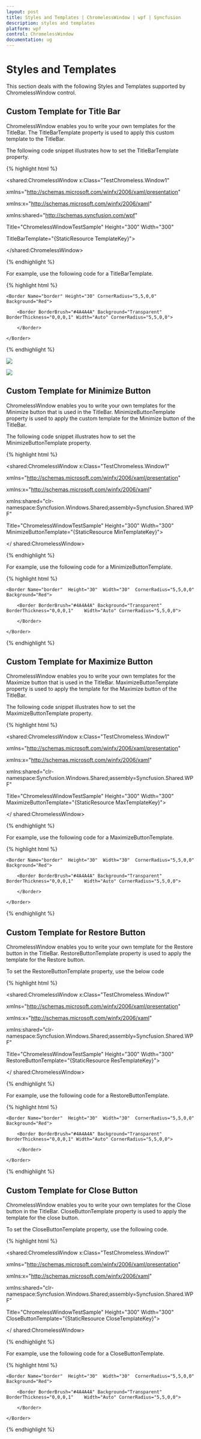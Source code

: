 ```yaml
---
layout: post
title: Styles and Templates | ChromelessWindow | wpf | Syncfusion
description: styles and templates
platform: wpf
control: ChromelessWindow
documentation: ug
---
```


# Styles and Templates

This section deals with the following Styles and Templates supported by ChromelessWindow control. 

## Custom Template for Title Bar

ChromelessWindow enables you to write your own templates for the TitleBar. The TitleBarTemplate property is used to apply this custom template to the TitleBar.

The following code snippet illustrates how to set the TitleBarTemplate property.

{% highlight html %}

<shared:ChromelessWindow x:Class="TestChromeless.Window1"

xmlns="http://schemas.microsoft.com/winfx/2006/xaml/presentation"

xmlns:x="http://schemas.microsoft.com/winfx/2006/xaml"

xmlns:shared="http://schemas.syncfusion.com/wpf"

Title="ChromelessWindowTestSample" Height="300" Width="300"

TitleBarTemplate="{StaticResource TemplateKey}">

</shared:ChromelessWindow>

{% endhighlight  %}

For example, use the following code for a TitleBarTemplate.

{% highlight html %}

<ControlTemplate x:Key="TemplateKey" TargetType="{x:Type shared:TitleBar}">

    <Border Name="border" Height="30" CornerRadius="5,5,0,0" Background="Red">

        <Border BorderBrush="#4A4A4A" Background="Transparent" BorderThickness="0,0,0,1" Width="Auto" CornerRadius="5,5,0,0">

        </Border>

    </Border>

</ControlTemplate>

{% endhighlight %}

![](Styles-and-Templates_images/Styles-and-Templates_img1.jpeg)

![](Styles-and-Templates_images/Styles-and-Templates_img2.jpeg)



## Custom Template for Minimize Button

ChromelessWindow enables you to write your own templates for the Minimize button that is used in the TitleBar. MinimizeButtonTemplate property is used to apply the custom template for the Minimize button of the TitleBar.

The following code snippet illustrates how to set the MinimizeButtonTemplate property.

{% highlight html %}

<shared:ChromelessWindow x:Class="TestChromeless.Window1"

xmlns="http://schemas.microsoft.com/winfx/2006/xaml/presentation"

xmlns:x="http://schemas.microsoft.com/winfx/2006/xaml"

xmlns:shared="clr-namespace:Syncfusion.Windows.Shared;assembly=Syncfusion.Shared.WPF"

Title="ChromelessWindowTestSample"  Height="300" Width="300"  MinimizeButtonTemplate="{StaticResource  MinTemplateKey}">

</ shared:ChromelessWindow>

{% endhighlight %}

For example, use the following code for a MinimizeButtonTemplate.

{% highlight html %}

<!--Sample code for the Control Template-->

<ControlTemplate x:Key="MinTemplateKey" TargetType="{x:Type shared:TitleButton}">

    <Border Name="border"  Height="30"  Width="30"  CornerRadius="5,5,0,0"  Background="Red">

        <Border BorderBrush="#4A4A4A" Background="Transparent" BorderThickness="0,0,0,1" 	Width="Auto" CornerRadius="5,5,0,0">

        </Border>

    </Border>

</ControlTemplate>

{% endhighlight %}

## Custom Template for Maximize Button

ChromelessWindow enables you to write your own templates for the Maximize button that is used in the TitleBar. MaximizeButtonTemplate property is used to apply the template for the Maximize button of the TitleBar.

The following code snippet illustrates how to set the MaximizeButtonTemplate property.

{% highlight html %}

<shared:ChromelessWindow x:Class="TestChromeless.Window1"

xmlns="http://schemas.microsoft.com/winfx/2006/xaml/presentation"

xmlns:x="http://schemas.microsoft.com/winfx/2006/xaml"

xmlns:shared="clr-namespace:Syncfusion.Windows.Shared;assembly=Syncfusion.Shared.WPF"

Title="ChromelessWindowTestSample"  Height="300" Width="300"  MaximizeButtonTemplate="{StaticResource  MaxTemplateKey}">

</ shared:ChromelessWindow>

{% endhighlight %}

For example, use the following code for a MaximizeButtonTemplate.

{% highlight html %}

<!--Sample code for the Control Template-->

<ControlTemplate x:Key="MaxTemplateKey" TargetType="{x:Type shared:TitleButton}">

    <Border Name="border"  Height="30"  Width="30"  CornerRadius="5,5,0,0"  Background="Red">

        <Border BorderBrush="#4A4A4A" Background="Transparent" BorderThickness="0,0,0,1" 	Width="Auto" CornerRadius="5,5,0,0">

        </Border>

    </Border>

</ControlTemplate>

{% endhighlight %}

## Custom Template for Restore Button

ChromelessWindow enables you to write your own template for the Restore button in the TitleBar. RestoreButtonTemplate property is used to apply the template for the Restore button.

To set the RestoreButtonTemplate property, use the below code

{% highlight html %}

<shared:ChromelessWindow x:Class="TestChromeless.Window1"

xmlns="http://schemas.microsoft.com/winfx/2006/xaml/presentation"

xmlns:x="http://schemas.microsoft.com/winfx/2006/xaml"

xmlns:shared="clr-namespace:Syncfusion.Windows.Shared;assembly=Syncfusion.Shared.WPF"

Title="ChromelessWindowTestSample"  Height="300" Width="300"  RestoreButtonTemplate="{StaticResource  ResTemplateKey}">

</ shared:ChromelessWindow>

{% endhighlight  %}

For example, use the following code for a RestoreButtonTemplate.

{% highlight html %}

<!--Sample code for the Control Template-->

<ControlTemplate x:Key="ResTemplateKey" TargetType="{x:Type shared:TitleButton}">

    <Border Name="border"  Height="30"  Width="30"  CornerRadius="5,5,0,0"  Background="Red">

        <Border BorderBrush="#4A4A4A" Background="Transparent" BorderThickness="0,0,0,1" Width="Auto" CornerRadius="5,5,0,0">

        </Border>

    </Border>

</ControlTemplate>

{% endhighlight %}

## Custom Template for Close Button

ChromelessWindow enables you to write your own templates for the Close button in the TitleBar. CloseButtonTemplate property is used to apply the template for the close button.

To set the CloseButtonTemplate property, use the following code.

{% highlight html %}

<shared:ChromelessWindow x:Class="TestChromeless.Window1"

xmlns="http://schemas.microsoft.com/winfx/2006/xaml/presentation"

xmlns:x="http://schemas.microsoft.com/winfx/2006/xaml"

xmlns:shared="clr-namespace:Syncfusion.Windows.Shared;assembly=Syncfusion.Shared.WPF"

Title="ChromelessWindowTestSample"  Height="300" Width="300"  CloseButtonTemplate="{StaticResource  CloseTemplateKey}">

</ shared:ChromelessWindow>

{% endhighlight  %}

For example, use the following code for a CloseButtonTemplate.

{% highlight html %}

<!--Sample code for the Control Template-->

<ControlTemplate x:Key="CloseTemplateKey" TargetType="{x:Type shared:TitleButton}">

    <Border Name="border"  Height="30"  Width="30"  CornerRadius="5,5,0,0"  Background="Red">

        <Border BorderBrush="#4A4A4A" Background="Transparent" BorderThickness="0,0,0,1" 	Width="Auto" CornerRadius="5,5,0,0">

        </Border>

    </Border>

</ControlTemplate>

{% endhighlight  %}